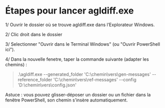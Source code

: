 # Étapes pour lancer agldiff.exe

1/ Ouvrir le dossier où se trouve agldiff.exe dans l’Explorateur Windows.

2/ Clic droit dans le dossier 

3/ Selectionner "Ouvrir dans le Terminal Windows" (ou "Ouvrir PowerShell ici").

4/ Dans la nouvelle fenetre, taper la commande suivante (adapter les chemins) :

> .\agldiff.exe --generated_folder 'C:\chemin\vers\gen-messages' --reference_folder 'C:\chemin\vers\ref-messages' --config 'D:\chemin\vers\config.json'

Astuce : vous pouvez glisser-déposer un dossier ou un fichier dans la fenêtre PowerShell, son chemin s’insère automatiquement.